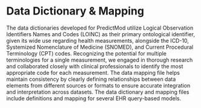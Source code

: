 # Data Dictionary & Mapping
The data dictionaries developed for PredictMod utilize Logical Observation Identifiers Names and Codes (LOINC) as their primary ontological identifier, given its wide use regarding health measurements, alongside the ICD-10, Systemized Nomenclature of Medicine (SNOMED), and Current Procedural Terminology (CPT) codes. Recognizing the potential for multiple terminologies for a single measurement, we engaged in thorough research and collaborated closely with clinical professionals to identify the most appropriate code for each measurement. The data mapping file helps maintain consistency by clearly defining relationships between data elements from different sources or formats to ensure accurate integration and interpretation across datasets. The data dictionary and mapping files include definitions and mapping for several EHR query-based models. 
